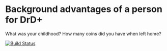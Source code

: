 # Background advantages of a person for DrD+

What was your childhood? How many coins did you have when left home?

[![Build Status](https://travis-ci.org/jaroslavtyc/drd-plus-person-background.svg?branch=master)](https://travis-ci.org/jaroslavtyc/drd-plus-person-background)
